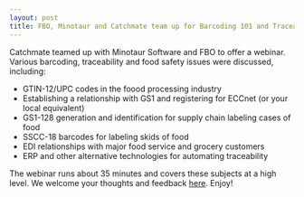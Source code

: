 ```yaml
---
layout: post
title: FBO, Minotaur and Catchmate team up for Barcoding 101 and Traceability Webinar
---
```


Catchmate teamed up with Minotaur Software and FBO to offer a webinar. Various barcoding, traceability and food safety issues were discussed, including:

- GTIN-12/UPC codes in the foood processing industry
- Establishing a relationship with GS1 and registering for ECCnet (or your local equivalent)
- GS1-128 generation and identification for supply chain labeling cases of food
- SSCC-18 barcodes for labeling skids of food
- EDI relationships with major food service and grocery customers
- ERP and other alternative technologies for automating traceability

The webinar runs about 35 minutes and covers these subjects at a high level. We welcome your thoughts and feedback [here](mailto:thoughts@catchmate.ca). Enjoy!